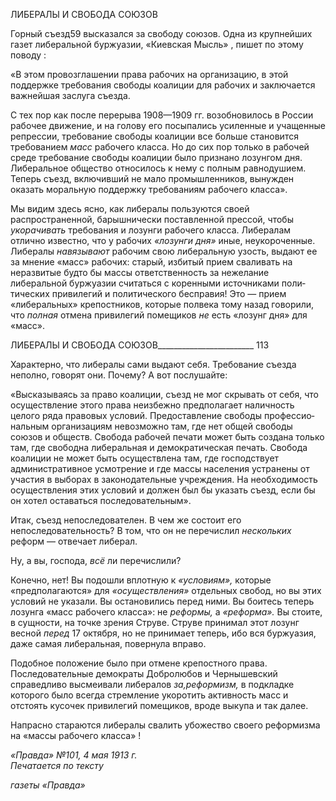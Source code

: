 ЛИБЕРАЛЫ И СВОБОДА СОЮЗОВ

Горный съезд59 высказался за свободу союзов. Одна из крупнейших газет либераль­ной буржуазии, «Киевская Мысль» , пишет по этому поводу :

«В этом провозглашении права рабочих на организацию, в этой поддержке требования свободы коа­лиции для рабочих и заключается важнейшая заслуга съезда.

С тех пор как после перерыва 1908—1909 гг. возобновилось в России рабочее движение, и на голову его посыпались усиленные и учащенные репрессии, требование свободы коалиции все больше становит­ся требованием _масс_ рабочего класса. Но до сих пор только в рабочей среде требование свободы коали­ции было признано лозунгом дня. Либеральное общество относилось к нему с полным равнодушием. Теперь съезд, включивший не мало промышленников, вынужден оказать моральную поддержку требо­ваниям рабочего класса».

Мы видим здесь ясно, как либералы пользуются своей распространенной, барышни­чески поставленной прессой, чтобы _укорачивать_ требования и лозунги рабочего клас­са. Либералам отлично известно, что у рабочих _«лозунги дня»_ иные, неукороченные. Либералы _навязывают_ рабочим свою либеральную узость, выдают ее за мнение «масс» рабочих: старый, избитый прием сваливать на неразвитые будто бы массы ответствен­ность за нежелание либеральной буржуазии считаться с коренными источниками поли­тических привилегий и политического бесправия! Это — прием «либеральных» крепо­стников, которые полвека тому назад говорили, что _полная_ отмена привилегий поме­щиков _не_ есть «лозунг дня» для «масс».

  

ЛИБЕРАЛЫ И СВОБОДА СОЮЗОВ________________________ 113

Характерно, что либералы сами выдают себя. Требование съезда неполно, говорят они. Почему? А вот послушайте:

«Высказываясь за право коалиции, съезд не мог скрывать от себя, что осуществление этого права не­избежно предполагает наличность целого ряда правовых условий. Предоставление свободы профессио­нальным организациям невозможно там, где нет общей свободы союзов и обществ. Свобода рабочей пе­чати может быть создана только там, где свободна либеральная и демократическая печать. Свобода коа­лиции не может быть осуществлена там, где господствует административное усмотрение и где массы населения устранены от участия в выборах в законодательные учреждения. На необходимость осуществ­ления этих условий и должен был бы указать съезд, если бы он хотел оставаться последовательным».

Итак, съезд непоследователен. В чем же состоит его непоследовательность? В том, что он не перечислил _нескольких_ реформ — отвечает либерал.

Ну, а вы, господа, _всё_ ли перечислили?

Конечно, нет! Вы подошли вплотную к _«условиям»,_ которые «предполагаются» для _«осуществления»_ отдельных свобод, но вы этих условий не указали. Вы остановились перед ними. Вы боитесь теперь лозунга «масс рабочего класса»: не _реформы,_ а _«ре­форма»._ Вы стоите, в сущности, на точке зрения Струве. Струве принимал этот лозунг весной _перед_ 17 октября, но не принимает теперь, ибо вся буржуазия, даже самая либе­ральная, повернула вправо.

Подобное положение было при отмене крепостного права. Последовательные демо­краты Добролюбов и Чернышевский справедливо высмеивали либералов _за,реформизм,_ в подкладке которого было всегда стремление укоротить активность масс и отстоять кусочек привилегий помещиков, вроде выкупа и так далее.

Напрасно стараются либералы свалить убожество своего реформизма на «массы ра­бочего класса» !

_«Правда» №101, 4 мая 1913 г.                                                               Печатается по тексту_

_газеты «Правда»_